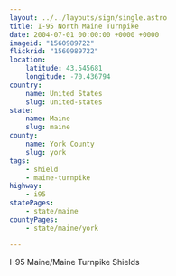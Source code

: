 ```yaml
---
layout: ../../layouts/sign/single.astro
title: I-95 North Maine Turnpike
date: 2004-07-01 00:00:00 +0000 +0000
imageid: "1560989722"
flickrid: "1560989722"
location:
    latitude: 43.545681
    longitude: -70.436794
country:
    name: United States
    slug: united-states
state:
    name: Maine
    slug: maine
county:
    name: York County
    slug: york
tags:
    - shield
    - maine-turnpike
highway:
    - i95
statePages:
    - state/maine
countyPages:
    - state/maine/york

---
```

I-95 Maine/Maine Turnpike Shields